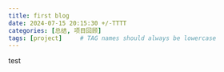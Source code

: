 ```yaml
---
title: first blog
date: 2024-07-15 20:15:30 +/-TTTT
categories: [总结, 项目回顾]
tags: [project]     # TAG names should always be lowercase
---
```

test
